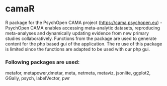 # camaR

R package for the PsychOpen CAMA project (https://cama.psychopen.eu) - PsychOpen CAMA enables accessing meta-analytic datasets, reproducing meta-analyses and dynamically 
updating evidence from new primary studies collaboratively. Functions from the package are used to generate content for the php based gui of the application. 
The re use of this package is limited since the functions are adapted to be used with our php gui.

### Following packages are used: 

metafor, metapower,dmetar, meta, netmeta, metaviz, jsonlite, ggplot2, GGally, psych, labelVector, pwr

